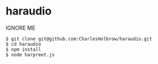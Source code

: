 # haraudio
IGNORE ME

```
$ git clone git@github.com:CharlesHolbrow/haraudio.git
$ cd haraudio
$ npm install
$ node harpreet.js
```
